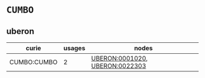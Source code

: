 # `CUMBO`

## uberon

| curie       |   usages | nodes                                                                                                            |
|-------------|----------|------------------------------------------------------------------------------------------------------------------|
| CUMBO:CUMBO |        2 | [UBERON:0001020](https://bioregistry.io/UBERON:0001020), [UBERON:0022303](https://bioregistry.io/UBERON:0022303) |

